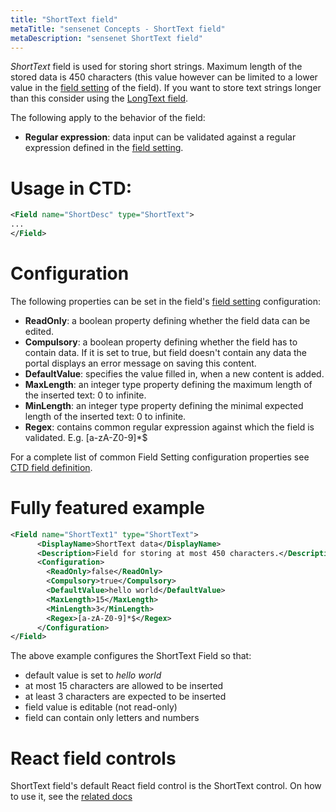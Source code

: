 ```yaml
---
title: "ShortText field"
metaTitle: "sensenet Concepts - ShortText field"
metaDescription: "sensenet ShortText field"
---
```


*ShortText* field is used for storing short strings. Maximum length of the stored data is 450 characters (this value however can be limited to a lower value in the [field setting](/concepts/fields/01-field-settings) of the field). If you want to store text strings longer than this consider using the [LongText field](/concepts/fields/04-longtext).

The following apply to the behavior of the field:

- **Regular expression**: data input can be validated against a regular expression defined in the [field setting](/concepts/fields/01-field-settings).

# Usage in CTD:

```xml
<Field name="ShortDesc" type="ShortText">
...
</Field>
```

# Configuration

The following properties can be set in the field's [field setting](/concepts/fields/01-field-settings) configuration:

- **ReadOnly**: a boolean property defining whether the field data can be edited.
- **Compulsory**: a boolean property defining whether the field has to contain data. If it is set to true, but field doesn't contain any data the portal displays an error message on saving this content.
- **DefaultValue**: specifies the value filled in, when a new content is added.
- **MaxLength**: an integer type property defining the maximum length of the inserted text: 0 to infinite.
- **MinLength**: an integer type property defining the minimal expected length of the inserted text: 0 to infinite.
- **Regex**: contains common regular expression against which the field is validated. E.g. [a-zA-Z0-9]*$

<note severity="info">
For a complete list of common Field Setting configuration properties see <a href="/concepts/content-types">CTD field definition</a>.
</note>

# Fully featured example

```xml
<Field name="ShortText1" type="ShortText">
      <DisplayName>ShortText data</DisplayName>
      <Description>Field for storing at most 450 characters.</Description>
      <Configuration>
        <ReadOnly>false</ReadOnly>
        <Compulsory>true</Compulsory>
        <DefaultValue>hello world</DefaultValue>
        <MaxLength>15</MaxLength>
        <MinLength>3</MinLength>
        <Regex>[a-zA-Z0-9]*$</Regex>
      </Configuration>
</Field>
```

The above example configures the ShortText Field so that:

- default value is set to *hello world*
- at most 15 characters are allowed to be inserted
- at least 3 characters are expected to be inserted
- field value is editable (not read-only)
- field can contain only letters and numbers

# React field controls

ShortText field's default React field control is the ShortText control. On how to use it, see the [related docs](https://sn-react-component-docs.netlify.app/?path=/story/fieldcontrols-shorttext--new-mode)
